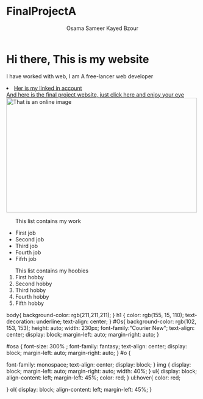 # FinalProjectA
<!DOCTYPE html>
<html lang="en">
<head>
<title>Osama Bzour</title>
<link href="StyleSheet.CSS" rel="stylesheet">
</head>

<body>
  <header id="osa" >
  Osama Sameer Kayed Bzour</header>
  <h1>Hi there, This is my website</h1>
  <p id="Os" > I have worked with web, I am A free-lancer web developer </p>
 <li id="o"><a href="https://www.linkedin.com/in/osama-bzour-9020a019a/">Her is my linked in account </a></li>
 <a href="https://osamaosb.github.io/FinalProject2/" id="o">And here is the final project website, just click here and enjoy your eye </a>
  <img src="https://securityintelligence.com/wp-content/uploads/2019/04/external_mobile-security-versus-desktop-and-laptop-security-is-there-even-a-difference-anymore-630x330.jpg" alt="That is an online image" width="500" height="300" >


<ul >

  <p>This list contains my work</p>
  <li>First job</li>
  <li>Second job</li>
  <li>Third job</li>
  <li >Fourth job</li>
  <li>Fifrh job</li>
</ul>

<ol>
  This list contains my hoobies
  <li>First hobby</li>
  <li>Second hobby</li>
  <li>Third hobby</li>
  <li>Fourth hobby</li>
  <li>Fifth hobby</li>

</ol>

</body>
body{
  background-color: rgb(211,211,211);
}
h1 {
  color: rgb(155, 15, 110);
  text-decoration: underline;
  text-align: center;
}
#Os{
   background-color:  rgb(102, 153, 153);
   height: auto;
  width: 230px;
  font-family:"Courier New";
  text-align: center;
  display: block;
  margin-left: auto;
  margin-right: auto;
}

#osa {
  font-size: 300% ;
  font-family: fantasy;
  text-align: center;
  display: block;
  margin-left: auto;
  margin-right: auto;
}
#o {

  font-family: monospace;
  text-align: center;
  display: block;
}
img {
  display: block;
  margin-left: auto;
  margin-right: auto;
  width: 40%;
}
ul{
  display: block;
  align-content: left;
  margin-left: 45%;
    color: red;
}
ul:hover{
	    color: red;

}
ol{
  display: block;
  align-content: left;
  margin-left: 45%;
}

